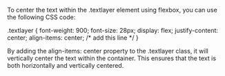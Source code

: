 To center the text within the .textlayer element using flexbox, you can use the following CSS code:

.textlayer {
  font-weight: 900;
  font-size: 28px;
  display: flex;
  justify-content: center;
  align-items: center; /* add this line */
}

By adding the align-items: center property to the .textlayer class, it will vertically center the text within the container. This ensures that the text is both horizontally and vertically centered.